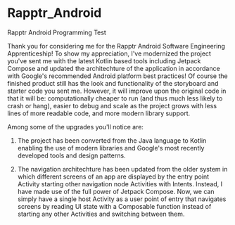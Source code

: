 # Rapptr_Android
Rapptr Android Programming Test

Thank you for considering me for the Rapptr Android Software Engineering Apprenticeship! To show my appreciation, I've modernized the project
you've sent me with the latest Kotlin based tools including Jetpack Compose and updated the architechture of the application in accordance with 
Google's recommended Android platform best practices! Of course the finished product still has the look and functionality of the storyboard
and starter code you sent me. However, it will improve upon the original code in that it will be: computationally cheaper to run (and thus
much less likely to crash or hang), easier to debug and scale as the project grows with less lines of more readable code, and more modern 
library support.

Among some of the upgrades you'll notice are:

1) The project has been converted from the Java language to Kotlin enabling the use of modern libraries and Google's most recently developed 
tools and design patterns.

2) The navigation architechture has been updated from the older system in which different screens of an app are displayed by the entry point Activity
starting other navigation node Activities with Intents. Instead, I have made use of the full power of Jetpack Compose. Now, we can simply have 
a single host Activity as a user point of entry that navigates screens by reading UI state with a Composable function instead of starting any 
other Activities and switching between them. 
